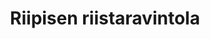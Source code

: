 ---
title: Riipisen riistaravintola
ravintola: ye
ruka: ye
slug: https://www.riistaravintola.fi/
kuvaus: Suomen paras riistaravintola
update: 2021-12-19-14:05
---